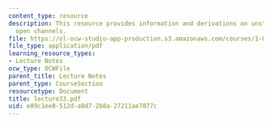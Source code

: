 ```yaml
---
content_type: resource
description: This resource provides information and derivations on unsteady flow in
  open channels.
file: https://ol-ocw-studio-app-production.s3.amazonaws.com/courses/1-060-engineering-mechanics-ii-spring-2006/e89c1ee8512da8d72b8a27211ae7877c_lecture33.pdf
file_type: application/pdf
learning_resource_types:
- Lecture Notes
ocw_type: OCWFile
parent_title: Lecture Notes
parent_type: CourseSection
resourcetype: Document
title: lecture33.pdf
uid: e89c1ee8-512d-a8d7-2b8a-27211ae7877c
---
```


